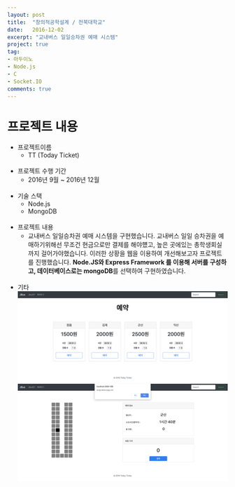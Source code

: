 ```yaml
---
layout: post
title:  "창의적공학설계 / 전북대학교"
date:   2016-12-02
excerpt: "교내버스 일일승차권 예매 시스템"
project: true
tag:
- 아두이노
- Node.js
- C
- Socket.IO
comments: true
---
```


# 프로젝트 내용
* 프로젝트이름
    * TT (Today Ticket)  
    <br/>
* 프로젝트 수행 기간
    * 2016년 9월 ~ 2016년 12월  
    <br/>
* 기술 스택
    * Node.js
    * MongoDB  
    <br/>
* 프로젝트 내용
    * 교내버스 일일승차권 예매 시스템을 구현했습니다. 
    교내버스 일일 승차권을 예매하기위해선 무조건 현금으로만 결제를 해야헀고, 높은 곳에있는 총학생회실까지 걸어가야했습니다.
    이러한 상황을 웹을 이용하여 개선해보고자 프로젝트를 진행했습니다.
    **Node.JS와 Express Framework 를 이용해 서버를 구성하고, 데이터베이스로는 mongoDB**를 선택하여 구현하였습니다.  
    <br/> 
* 기타
    <div>
        <img src="../assets/img/Portfolio/TT.png">
        <img src="../assets/img/Portfolio/TT2.png">
    </div>
